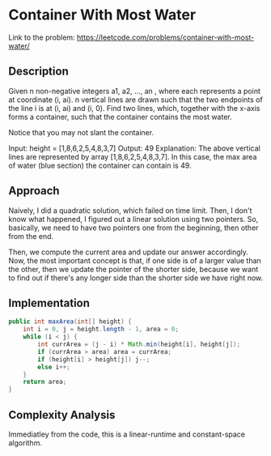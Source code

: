 # Container With Most Water

Link to the problem: https://leetcode.com/problems/container-with-most-water/

## Description
Given n non-negative integers a1, a2, ..., an , where each represents a point at coordinate (i, ai). n vertical lines are drawn such that the two endpoints of the line i is at (i, ai) and (i, 0). Find two lines, which, together with the x-axis forms a container, such that the container contains the most water.

Notice that you may not slant the container.

Input: height = [1,8,6,2,5,4,8,3,7]
Output: 49
Explanation: The above vertical lines are represented by array [1,8,6,2,5,4,8,3,7]. In this case, the max area of water (blue section) the container can contain is 49.

## Approach

Naively, I did a quadratic solution, which failed on time limit. Then, I don't know what happened, I figured out a linear solution using two pointers. So, basically, we need to have two pointers one from the beginning, then other from the end.

Then, we compute the current area and update our answer accordingly. Now, the most important concept is that, if one side is of a larger value than the other, then we update the pointer of the shorter side, because we want to find out if there's any longer side than the shorter side we have right now.

## Implementation
```java
public int maxArea(int[] height) {
    int i = 0, j = height.length - 1, area = 0;
    while (i < j) {
        int currArea = (j - i) * Math.min(height[i], height[j]);
        if (currArea > area) area = currArea;
        if (height[i] > height[j]) j--;
        else i++;
    }        
    return area;
}
```

## Complexity Analysis
Immediatley from the code, this is a linear-runtime and constant-space algorithm. 